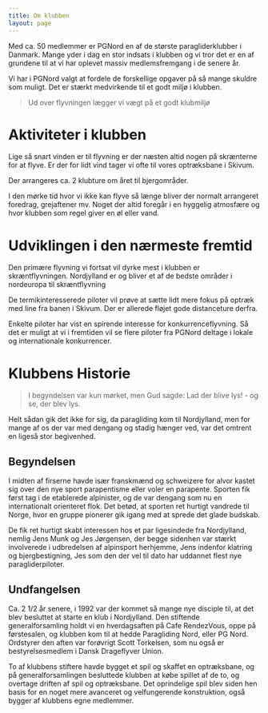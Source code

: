 ```yaml
---
title: Om klubben
layout: page
---
```


Med ca. 50 medlemmer er PGNord en af de største paragliderklubber i Danmark. Mange yder i dag en stor indsats i klubben og vi tror det er en af grundene til at vi har oplevet massiv medlemsfremgang i de senere år.

Vi har i PGNord valgt at fordele de forskellige opgaver på så mange skuldre som muligt. Det er stærkt medvirkende til et godt miljø i klubben.

> Ud over flyvningen lægger vi vægt på et godt klubmiljø

# Aktiviteter i klubben

Lige så snart vinden er til flyvning er der næsten altid nogen på skrænterne for at flyve. Er der for lidt vind tager vi ofte til vores optræksbane i Skivum.

Der arrangeres ca. 2 klubture om året til bjergområder.

I den mørke tid hvor vi ikke kan flyve så længe bliver der normalt arrangeret foredrag, grejaftener mv. Noget der altid foregår i en hyggelig atmosfære og hvor klubben som regel giver en øl eller vand.

# Udviklingen i den nærmeste fremtid

Den primære flyvning vi fortsat vil dyrke mest i klubben er skræntflyvningen. Nordjylland er og bliver et af de bedste områder i nordeuropa til skræntflyvning

De termikinteresserede piloter vil prøve at sætte lidt mere fokus på optræk med line fra banen i Skivum. Der er allerede fløjet gode distanceture derfra.

Enkelte piloter har vist en spirende interesse for konkurrenceflyvning. Så det er muligt at vi i fremtiden vil se flere piloter fra PGNord deltage i lokale og internationale konkurrencer.

# Klubbens Historie

> I begyndelsen var kun mørket, men Gud sagde: Lad der blive lys! - og se, der blev lys.

Helt sådan gik det ikke for sig, da paragliding kom til Nordjylland, men for mange af os der var med dengang og stadig hænger ved, var det omtrent en ligeså stor begivenhed.

## Begyndelsen

I midten af firserne havde især franskmænd og schweizere for alvor kastet sig over den nye sport parapentisme eller voler en parapente. Sporten fik først tag i de etablerede alpinister, og de var dengang som nu en internationalt orienteret flok. Det betød, at sporten ret hurtigt vandrede til Norge, hvor en gruppe pionerer gik igang med at sprede det glade budskab.

De fik ret hurtigt skabt interessen hos et par ligesindede fra Nordjylland, nemlig Jens Munk og Jes Jørgensen, der begge sidenhen var stærkt involverede i udbredelsen af alpinsport herhjemme, Jens indenfor klatring og bjergbestigning, Jes som den der vel til dato har uddannet flest nye paragliderpiloter.

## Undfangelsen

Ca. 2 1/2 år senere, i 1992 var der kommet så mange nye disciple til, at det blev besluttet at starte en klub i Nordjylland. Den stiftende generalforsamling holdt vi en hverdagsaften på Cafe RendezVous, oppe på førstesalen, og klubben kom til at hedde Paragliding Nord, eller PG Nord. Ordstyrer den aften var forøvrigt Scott Torkelsen, som nu også er bestyrelsesmedlem i Dansk Drageflyver Union.

To af klubbens stiftere havde bygget et spil og skaffet en optræksbane, og på generalforsamlingen besluttede klubben at købe spillet af de to, og overtage driften af spil og optræksbane. Det oprindelige spil blev siden hen basis for en noget mere avanceret og velfungerende konstruktion, også bygger af klubbens egne medlemmer.
